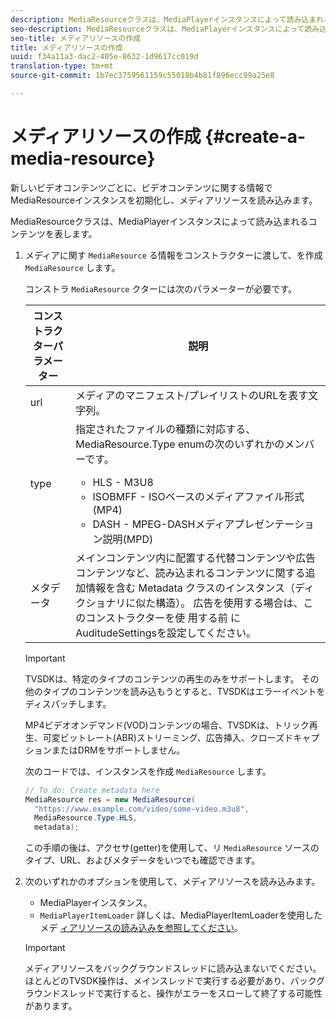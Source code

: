 ```yaml
---
description: MediaResourceクラスは、MediaPlayerインスタンスによって読み込まれるコンテンツを表します。
seo-description: MediaResourceクラスは、MediaPlayerインスタンスによって読み込まれるコンテンツを表します。
seo-title: メディアリソースの作成
title: メディアリソースの作成
uuid: f34a11a3-dac2-405e-8632-1d9617cc019d
translation-type: tm+mt
source-git-commit: 1b7ec3759561159c55018b4b81f896ecc99a25e8

---
```



# メディアリソースの作成 {#create-a-media-resource}

新しいビデオコンテンツごとに、ビデオコンテンツに関する情報でMediaResourceインスタンスを初期化し、メディアリソースを読み込みます。

MediaResourceクラスは、MediaPlayerインスタンスによって読み込まれるコンテンツを表します。

1. メディアに関す `MediaResource` る情報をコンストラクターに渡して、を作成 `MediaResource` します。

   コンストラ `MediaResource` クターには次のパラメーターが必要です。

   <table id="table_22886D6770FB45E99D35D0B90E6CC302">
      <thead>
      <tr>
      <th colname="col1" class="entry"> コンストラクターパラメーター </th>
      <th colname="col2" class="entry"> 説明 </th>
      </tr>
      </thead>
      <tbody>
      <tr>
      <td colname="col1"> <span class="codeph"> url </span> </td>
      <td colname="col2"> メディアのマニフェスト/プレイリストのURLを表す文字列。 </td>
      </tr>
      <tr>
      <td colname="col1"> <span class="codeph"> type </span> </td>
      <td colname="col2"> 指定されたファイルの種類に対応する、 <span class="codeph"> MediaResource.Type </span> enumの次のいずれかのメンバーです。
      <ul id="ul_C286ED3C31364B858A1C9AF3356E9282">
      <li id="li_25B24EF76D8849DE8764539F25E435FA"> <span class="codeph"> HLS </span> - M3U8 </li>
      <li id="li_1344A41B434D49229E392F1AAF9ECA81"> <span class="codeph"> ISOBMFF </span> - ISOベースのメディアファイル形式(MP4) </li>
      <li id="li_92392073B7334916B06B16570C51AC91"> <span class="codeph"> DASH </span> - MPEG-DASHメディアプレゼンテーション説明(MPD) </li>
      </ul> </td>
      </tr>
      <tr>
      <td colname="col1"> <span class="codeph"> メタデータ </span> </td>
      <td colname="col2"> メインコンテンツ内に配置する代替コンテンツや広告コンテンツなど、読み込まれるコンテンツに関する追加情報を含む <span class="codeph"> Metadata </span> クラスのインスタンス（ディクショナリに似た構造）。 広告を使用する場合は、このコンストラクターを使 <span class="codeph"> 用する前 </span> にAuditudeSettingsを設定してください。 </td>
      </tr>
      </tbody>
   </table>

   >[!IMPORTANT]
   >
   >TVSDKは、特定のタイプのコンテンツの再生のみをサポートします。 その他のタイプのコンテンツを読み込もうとすると、TVSDKはエラーイベントをディスパッチします。
   >
   >MP4ビデオオンデマンド(VOD)コンテンツの場合、TVSDKは、トリック再生、可変ビットレート(ABR)ストリーミング、広告挿入、クローズドキャプションまたはDRMをサポートしません。

   次のコードでは、インスタンスを作成 `MediaResource` します。

   ```java
   // To do: Create metadata here
   MediaResource res = new MediaResource(
     "https://www.example.com/video/some-video.m3u8",
     MediaResource.Type.HLS,
     metadata);
   ```

   この手順の後は、アクセサ(getter)を使用して、リ `MediaResource` ソースのタイプ、URL、およびメタデータをいつでも確認できます。

1. 次のいずれかのオプションを使用して、メディアリソースを読み込みます。

   * MediaPlayerインスタンス。
   * `MediaPlayerItemLoader` 詳しくは、MediaPlayerItemLoaderを使用したメデ [ィアリソースの読み込みを参照してください](../../../tvsdk-2.7-for-android/content-playback-options/mediaplayer-initialize-for-video/t-psdk-android-2.7-media-resource-load-using-mediaplayeritemloader.md)。
   >[!IMPORTANT]
   >
   >メディアリソースをバックグラウンドスレッドに読み込まないでください。 ほとんどのTVSDK操作は、メインスレッドで実行する必要があり、バックグラウンドスレッドで実行すると、操作がエラーをスローして終了する可能性があります。
